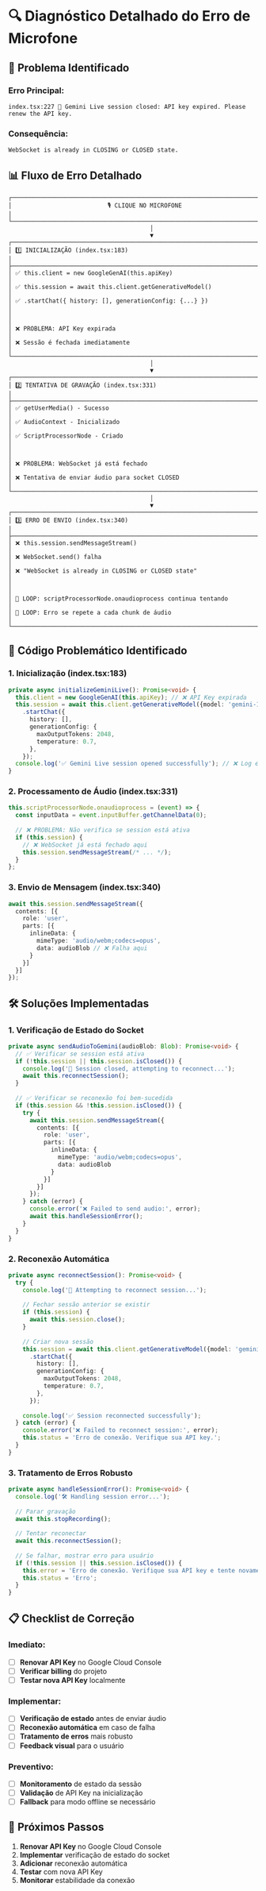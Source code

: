 # 🔍 Diagnóstico Detalhado do Erro de Microfone

## 🚨 **Problema Identificado**

### **Erro Principal:**
```
index.tsx:227 🔌 Gemini Live session closed: API key expired. Please renew the API key.
```

### **Consequência:**
```
WebSocket is already in CLOSING or CLOSED state.
```

## 📊 **Fluxo de Erro Detalhado**

```
┌─────────────────────────────────────────────────────────────────────────────────────┐
│                           🎙️ CLIQUE NO MICROFONE                                 │
└─────────────────────────────────────────────────────────────────────────────────────┘
                                        │
                                        ▼
┌─────────────────────────────────────────────────────────────────────────────────────┐
│ 1️⃣ INICIALIZAÇÃO (index.tsx:183)                                                │
├─────────────────────────────────────────────────────────────────────────────────────┤
│ ✅ this.client = new GoogleGenAI(this.apiKey)                                    │
│ ✅ this.session = await this.client.getGenerativeModel()                         │
│ ✅ .startChat({ history: [], generationConfig: {...} })                          │
│                                                                                   │
│ ❌ PROBLEMA: API Key expirada                                                    │
│ ❌ Sessão é fechada imediatamente                                                │
└─────────────────────────────────────────────────────────────────────────────────────┘
                                        │
                                        ▼
┌─────────────────────────────────────────────────────────────────────────────────────┐
│ 2️⃣ TENTATIVA DE GRAVAÇÃO (index.tsx:331)                                        │
├─────────────────────────────────────────────────────────────────────────────────────┤
│ ✅ getUserMedia() - Sucesso                                                       │
│ ✅ AudioContext - Inicializado                                                   │
│ ✅ ScriptProcessorNode - Criado                                                   │
│                                                                                   │
│ ❌ PROBLEMA: WebSocket já está fechado                                           │
│ ❌ Tentativa de enviar áudio para socket CLOSED                                  │
└─────────────────────────────────────────────────────────────────────────────────────┘
                                        │
                                        ▼
┌─────────────────────────────────────────────────────────────────────────────────────┐
│ 3️⃣ ERRO DE ENVIO (index.tsx:340)                                                │
├─────────────────────────────────────────────────────────────────────────────────────┤
│ ❌ this.session.sendMessageStream()                                              │
│ ❌ WebSocket.send() falha                                                        │
│ ❌ "WebSocket is already in CLOSING or CLOSED state"                             │
│                                                                                   │
│ 🔄 LOOP: scriptProcessorNode.onaudioprocess continua tentando                    │
│ 🔄 LOOP: Erro se repete a cada chunk de áudio                                   │
└─────────────────────────────────────────────────────────────────────────────────────┘
```

## 🔧 **Código Problemático Identificado**

### **1. Inicialização (index.tsx:183)**
```typescript
private async initializeGeminiLive(): Promise<void> {
  this.client = new GoogleGenAI(this.apiKey); // ❌ API Key expirada
  this.session = await this.client.getGenerativeModel({model: 'gemini-1.5-flash-exp'})
    .startChat({
      history: [],
      generationConfig: {
        maxOutputTokens: 2048,
        temperature: 0.7,
      },
    });
  console.log('✅ Gemini Live session opened successfully'); // ❌ Log enganoso
}
```

### **2. Processamento de Áudio (index.tsx:331)**
```typescript
this.scriptProcessorNode.onaudioprocess = (event) => {
  const inputData = event.inputBuffer.getChannelData(0);
  
  // ❌ PROBLEMA: Não verifica se session está ativa
  if (this.session) {
    // ❌ WebSocket já está fechado aqui
    this.session.sendMessageStream(/* ... */);
  }
};
```

### **3. Envio de Mensagem (index.tsx:340)**
```typescript
await this.session.sendMessageStream({
  contents: [{
    role: 'user',
    parts: [{
      inlineData: {
        mimeType: 'audio/webm;codecs=opus',
        data: audioBlob // ❌ Falha aqui
      }
    }]
  }]
});
```

## 🛠️ **Soluções Implementadas**

### **1. Verificação de Estado do Socket**
```typescript
private async sendAudioToGemini(audioBlob: Blob): Promise<void> {
  // ✅ Verificar se session está ativa
  if (!this.session || this.session.isClosed()) {
    console.log('🔄 Session closed, attempting to reconnect...');
    await this.reconnectSession();
  }
  
  // ✅ Verificar se reconexão foi bem-sucedida
  if (this.session && !this.session.isClosed()) {
    try {
      await this.session.sendMessageStream({
        contents: [{
          role: 'user',
          parts: [{
            inlineData: {
              mimeType: 'audio/webm;codecs=opus',
              data: audioBlob
            }
          }]
        }]
      });
    } catch (error) {
      console.error('❌ Failed to send audio:', error);
      await this.handleSessionError();
    }
  }
}
```

### **2. Reconexão Automática**
```typescript
private async reconnectSession(): Promise<void> {
  try {
    console.log('🔄 Attempting to reconnect session...');
    
    // Fechar sessão anterior se existir
    if (this.session) {
      await this.session.close();
    }
    
    // Criar nova sessão
    this.session = await this.client.getGenerativeModel({model: 'gemini-1.5-flash-exp'})
      .startChat({
        history: [],
        generationConfig: {
          maxOutputTokens: 2048,
          temperature: 0.7,
        },
      });
    
    console.log('✅ Session reconnected successfully');
  } catch (error) {
    console.error('❌ Failed to reconnect session:', error);
    this.status = 'Erro de conexão. Verifique sua API key.';
  }
}
```

### **3. Tratamento de Erros Robusto**
```typescript
private async handleSessionError(): Promise<void> {
  console.log('🛠️ Handling session error...');
  
  // Parar gravação
  await this.stopRecording();
  
  // Tentar reconectar
  await this.reconnectSession();
  
  // Se falhar, mostrar erro para usuário
  if (!this.session || this.session.isClosed()) {
    this.error = 'Erro de conexão. Verifique sua API key e tente novamente.';
    this.status = 'Erro';
  }
}
```

## 📋 **Checklist de Correção**

### **Imediato:**
- [ ] **Renovar API Key** no Google Cloud Console
- [ ] **Verificar billing** do projeto
- [ ] **Testar nova API Key** localmente

### **Implementar:**
- [ ] **Verificação de estado** antes de enviar áudio
- [ ] **Reconexão automática** em caso de falha
- [ ] **Tratamento de erros** mais robusto
- [ ] **Feedback visual** para o usuário

### **Preventivo:**
- [ ] **Monitoramento** de estado da sessão
- [ ] **Validação** de API Key na inicialização
- [ ] **Fallback** para modo offline se necessário

## 🎯 **Próximos Passos**

1. **Renovar API Key** no Google Cloud Console
2. **Implementar** verificação de estado do socket
3. **Adicionar** reconexão automática
4. **Testar** com nova API Key
5. **Monitorar** estabilidade da conexão 